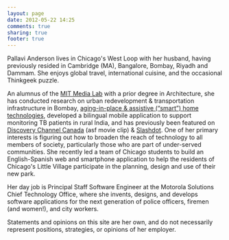 ```yaml
---
layout: page
date: 2012-05-22 14:25
comments: true
sharing: true
footer: true
---
```

Pallavi Anderson lives in Chicago's West Loop with her husband, having previously resided in Cambridge (MA), Bangalore, Bombay, Riyadh and Dammam. She enjoys global travel, international cuisine, and the occasional Thinkgeek puzzle. 

An alumnus of the [MIT Media Lab](http://www.media.mit.edu/research/groups/changing-places) with a prior degree in Architecture, she has conducted research on urban redevelopment & transportation infrastructure in Bombay, [aging-in-place & assistive (“smart”) home technologies](http://architecture.mit.edu/house_n/placelab.html), developed a bilingual mobile application to support monitoring TB patients in rural India, and has previously been featured on [Discovery Channel Canada](http://architecture.mit.edu/house_n/videos/PlaceLabDiscoveryChannel04.asf) (asf movie clip) & [Slashdot](http://science.slashdot.org/science/08/02/09/1825201.shtml). One of her primary interests is figuring out how to broaden the reach of technology to all members of society, particularly those who are part of under-served communities. She recently led a team of Chicago students to build an English-Spanish web and smartphone application to help the residents of Chicago's Little Village participate in the planning, design and use of their new park.

Her day job is Principal Staff Software Engineer at the Motorola Solutions Chief Technology Office, where she invents, designs, and develops software applications for the next generation of police officers, firemen (and women!), and city workers. 

Statements and opinions on this site are her own, and do not necessarily represent positions, strategies, or opinions of her employer.
